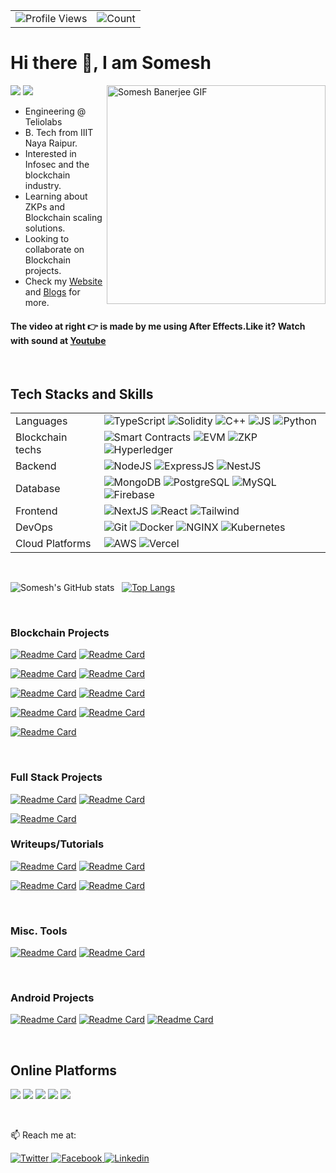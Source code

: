 <table>
  <tr>
    <td><img src="https://img.shields.io/badge/Profile%20Visitors-172B4D?style=for-the-badge&logo=Opsgenie&logoColor=white" alt="Profile Views"></td>
    <td><img src="https://profile-counter.glitch.me/someshbanerjee/count.svg" alt="Count" /></td>
  </tr>
</table>

# Hi there 👋, I am Somesh

<img src="name.gif" width="350" alt="Somesh Banerjee GIF" align="right">

[![](https://badges.pufler.dev/years/somesh-banerjee)]()
[![](https://badges.pufler.dev/repos/somesh-banerjee)]()

- Engineering @ Teliolabs 
- B. Tech from IIIT Naya Raipur.
- Interested in Infosec and the blockchain industry.
- Learning about ZKPs and Blockchain scaling solutions.
- Looking to collaborate on Blockchain projects.
- Check my [Website](https://somesh-banerjee.github.io/) and [Blogs](https://somesh-banerjee.github.io/blogs/) for more.

#### The video at right 👉 is made by me using After Effects.Like it? Watch with sound at [Youtube](https://youtu.be/OUTUCM1Dob4)
<br>

## Tech Stacks and Skills

<table>
  <tr>
      <td>Languages</td><td> 
      <img src="https://img.shields.io/badge/TypeScript-007ACC?style=flat&logo=typescript&logoColor=white" alt="TypeScript" >
      <img src="https://img.shields.io/badge/Solidity-e6e6e6?style=flat&logo=solidity&logoColor=black" alt="Solidity" >
      <img src="https://img.shields.io/badge/C%2B%2B-00599C?style=flat&logo=c%2B%2B&logoColor=white" alt="C++" >
      <img src="https://img.shields.io/badge/JavaScript-323330?style=flat&logo=javascript&logoColor=F7DF1E" alt="JS" >
      <img src="https://img.shields.io/badge/Python-FFD43B?style=flat&logo=python&logoColor=blue" alt="Python" ></td>
  </tr>
  <tr>
      <td>Blockchain techs</td><td>
        <img src="https://img.shields.io/badge/Smart%20Contracts-000000?style=flat&logo=Sst&logoColor=white" alt="Smart Contracts" >
      <img src="https://img.shields.io/badge/Ethereum-3C3C3D?style=flat&logo=Ethereum&logoColor=white" alt="EVM" >
      <img src="https://img.shields.io/badge/ZK%20Proofs-000000?style=flat&logo=Zulip&logoColor=white" alt="ZKP" >
      <img src="https://img.shields.io/badge/hyperledger-2F3134?style=flat&logo=hyperledger&logoColor=white" alt="Hyperledger" ></td>
  </tr>
  <tr>
      <td>Backend</td><td>
      <img src="https://img.shields.io/badge/Node.js-339933?style=flat&logo=nodedotjs&logoColor=white" alt="NodeJS" >
      <img src="https://img.shields.io/badge/Express.js-000000?style=flat&logo=express&logoColor=white" alt="ExpressJS" >
      <img src="https://img.shields.io/badge/NestJS-E0234E?style=flat&logo=nestjs&logoColor=white" alt="NestJS" ></td>
  </tr>
    <tr>
      <td>Database</td><td>
      <img src="https://img.shields.io/badge/MongoDB-4EA94B?style=flat&logo=mongodb&logoColor=white" alt="MongoDB" >
      <img src="https://img.shields.io/badge/PostgreSQL-336791?style=flat&logo=postgresql&logoColor=white" alt="PostgreSQL" >
      <img src="https://img.shields.io/badge/MySQL-005C84?style=flat&logo=mysql&logoColor=white" alt="MySQL" >
      <img src="https://img.shields.io/badge/firebase-ffca28?style=flat&logo=firebase&logoColor=black" alt="Firebase" ></td>
  </tr>
  <tr>
      <td>Frontend</td><td>
      <img src="https://img.shields.io/badge/next.js-000000?style=flat&logo=nextdotjs&logoColor=white" alt="NextJS" >
      <img src="https://img.shields.io/badge/React-20232A?style=flat&logo=react&logoColor=61DAFB" alt="React" >
      <img src="https://img.shields.io/badge/Tailwind_CSS-38B2AC?style=flat&logo=tailwind-css&logoColor=white" alt="Tailwind" ></td>
  </tr>
    <tr>
        <td>DevOps</td><td>
        <img src="https://img.shields.io/badge/GIT-E44C30?style=flat&logo=git&logoColor=white" alt="Git" >
        <img src="https://img.shields.io/badge/Docker-2CA5E0?style=flat&logo=docker&logoColor=white" alt="Docker" >
        <img src="https://img.shields.io/badge/NGINX-269539?style=flat&logo=nginx&logoColor=white" alt="NGINX" >
        <img src="https://img.shields.io/badge/Kubernetes-326CE5?style=flat&logo=kubernetes&logoColor=white" alt="Kubernetes" ></td>
    </tr>
    <tr>
      <td>Cloud Platforms</td><td>
        <img src="https://img.shields.io/badge/AWS-232F3E?style=flat&logo=amazon-aws&logoColor=white" alt="AWS" >
        <img src="https://img.shields.io/badge/Vercel-000000?style=flat&logo=vercel&logoColor=white" alt="Vercel" ></td>
  </tr>
  <!-- <tr>
      <td>Others</td><td>
      <img src="https://img.shields.io/badge/Colab-F9AB00?style=flat&logo=googlecolab&color=525252" alt="" >
      <img src="https://img.shields.io/badge/Discord-5865F2?style=flat&logo=discord&logoColor=white" alt="" >
      <img src="https://img.shields.io/badge/Arduino-00979D?style=flat&logo=Arduino&logoColor=white" alt="" >
      <img src="https://img.shields.io/badge/Overleaf-47A141?style=flat&logo=Overleaf&logoColor=white" alt="" >
      <img src="https://img.shields.io/badge/Adobe%20after%20affects-CF96FD?style=flat&logo=Adobe%20after%20effects&logoColor=393665" alt="" ></td>
  </tr> -->
</table>

<br>

![Somesh's GitHub stats](https://github-readme-stats-aqvxd7irz-somesh-banerjee.vercel.app/api?username=somesh-banerjee&show_icons=true&theme=highcontrast&count_private=true) &nbsp;
[![Top Langs](https://github-readme-stats-aqvxd7irz-somesh-banerjee.vercel.app/api/top-langs/?username=somesh-banerjee&theme=highcontrast&hide=Jupyter%20Notebook,html,css&langs_count=10&layout=compact&card_width=270)](https://github.com/somesh-banerjee/)

<br>

### Blockchain Projects

[![Readme Card](https://github-readme-stats-aqvxd7irz-somesh-banerjee.vercel.app/api/pin/?username=somesh-banerjee&repo=Hospital-Records-Blockchain&theme=highcontrast)](https://github.com/somesh-banerjee/Hospital-Records-Blockchain)
[![Readme Card](https://github-readme-stats-aqvxd7irz-somesh-banerjee.vercel.app/api/pin/?username=somesh-banerjee&repo=Onchain-Doc-Editor&theme=highcontrast)](https://github.com/somesh-banerjee/Onchain-Doc-Editor)

[![Readme Card](https://github-readme-stats-aqvxd7irz-somesh-banerjee.vercel.app/api/pin/?username=somesh-banerjee&repo=zero-knowledge-sample-contract&theme=highcontrast)](https://github.com/somesh-banerjee/zero-knowledge-sample-contract)
[![Readme Card](https://github-readme-stats-aqvxd7irz-somesh-banerjee.vercel.app/api/pin/?username=somesh-banerjee&repo=Upgradeable-Contracts&theme=highcontrast)](https://github.com/somesh-banerjee/Upgradeable-Contracts)

[![Readme Card](https://github-readme-stats-aqvxd7irz-somesh-banerjee.vercel.app/api/pin/?username=somesh-banerjee&repo=Sealed-bid-auction-on-ethereum&theme=highcontrast)](https://github.com/somesh-banerjee/Sealed-bid-auction-on-ethereum)
[![Readme Card](https://github-readme-stats-aqvxd7irz-somesh-banerjee.vercel.app/api/pin/?username=somesh-banerjee&repo=Metaverse-Market&theme=highcontrast)](https://github.com/somesh-banerjee/Metaverse-Market)

[![Readme Card](https://github-readme-stats-aqvxd7irz-somesh-banerjee.vercel.app/api/pin/?username=somesh-banerjee&repo=Somcoin&theme=highcontrast)](https://github.com/somesh-banerjee/Somcoin)
[![Readme Card](https://github-readme-stats-aqvxd7irz-somesh-banerjee.vercel.app/api/pin/?username=somesh-banerjee&repo=Crwd_Src&theme=highcontrast)](https://github.com/somesh-banerjee/Crwd_Src)

[![Readme Card](https://github-readme-stats-aqvxd7irz-somesh-banerjee.vercel.app/api/pin/?username=somesh-banerjee&repo=promises-in-blockchain&theme=highcontrast)](https://github.com/somesh-banerjee/promises-in-blockchain)

<br>

### Full Stack Projects

[![Readme Card](https://github-readme-stats-aqvxd7irz-somesh-banerjee.vercel.app/api/pin/?username=somesh-banerjee&repo=chat-app-nestjs&theme=highcontrast)](https://github.com/somesh-banerjee/chat-app-nestjs)
[![Readme Card](https://github-readme-stats-aqvxd7irz-somesh-banerjee.vercel.app/api/pin/?username=somesh-banerjee&repo=streaming-app-node&theme=highcontrast)](https://github.com/somesh-banerjee/streaming-app-node)

[![Readme Card](https://github-readme-stats-aqvxd7irz-somesh-banerjee.vercel.app/api/pin/?username=somesh-banerjee&repo=balance-tracker-for-business&theme=highcontrast)](https://github.com/somesh-banerjee/balance-tracker-for-business)


### Writeups/Tutorials
[![Readme Card](https://github-readme-stats-aqvxd7irz-somesh-banerjee.vercel.app/api/pin/?username=somesh-banerjee&repo=zkp-tutorial&theme=highcontrast)](https://github.com/somesh-banerjee/zkp-tutorial)
[![Readme Card](https://github-readme-stats-aqvxd7irz-somesh-banerjee.vercel.app/api/pin/?username=somesh-banerjee&repo=solidity-smart-contract-vulnerabilities&theme=highcontrast)](https://github.com/somesh-banerjee/solidity-smart-contract-vulnerabilities)


[![Readme Card](https://github-readme-stats-aqvxd7irz-somesh-banerjee.vercel.app/api/pin/?username=somesh-banerjee&repo=ScriptKiddie&theme=highcontrast)](https://github.com/somesh-banerjee/ScriptKiddie)
[![Readme Card](https://github-readme-stats-aqvxd7irz-somesh-banerjee.vercel.app/api/pin/?username=somesh-banerjee&repo=CTF-Writeups&theme=highcontrast)](https://github.com/somesh-banerjee/CTF-Writeups)

<br>

### Misc. Tools
[![Readme Card](https://github-readme-stats-aqvxd7irz-somesh-banerjee.vercel.app/api/pin/?username=somesh-banerjee&repo=api-simulator&theme=highcontrast)](https://github.com/somesh-banerjee/api-simulator)
[![Readme Card](https://github-readme-stats-aqvxd7irz-somesh-banerjee.vercel.app/api/pin/?username=somesh-banerjee&repo=resume-maker-c12&theme=highcontrast)](https://github.com/somesh-banerjee/resume-maker-c12)

<br>

### Android Projects

[![Readme Card](https://github-readme-stats-aqvxd7irz-somesh-banerjee.vercel.app/api/pin/?username=somesh-banerjee&repo=AQI-monitor&theme=highcontrast)](https://github.com/somesh-banerjee/AQI-monitor)
[![Readme Card](https://github-readme-stats-aqvxd7irz-somesh-banerjee.vercel.app/api/pin/?username=somesh-banerjee&repo=Hostel-Management&theme=highcontrast)](https://github.com/somesh-banerjee/Hostel-Management)
[![Readme Card](https://github-readme-stats-aqvxd7irz-somesh-banerjee.vercel.app/api/pin/?username=somesh-banerjee&repo=BloodDriveApp&theme=highcontrast)](https://github.com/somesh-banerjee/BloodDriveApp)

<br>

## Online Platforms

[![](https://img.shields.io/badge/-LeetCode-000000?style=for-the-badge&logo=leetcode&logoColor=fcba03)](https://leetcode.com/master245/)
[![](https://img.shields.io/badge/-Hackerrank-000000?style=for-the-badge&logo=HackerRank&logoColor=fcba03)](https://www.hackerrank.com/someshbanerjee)
[![](https://img.shields.io/badge/-hackthebox-000000?style=for-the-badge&logo=hackthebox&logoColor=fcba03)](https://app.hackthebox.com/profile/374156)
[![](https://img.shields.io/badge/Codechef-000000.svg?&style=for-the-badge&logo=Codechef&logoColor=fcba03)](https://www.codechef.com/users/someshbanerjee)
[![](https://img.shields.io/badge/-tryhackme-000000?style=for-the-badge&logo=tryhackme&logoColor=fcba03)](https://tryhackme.com/p/master245)

<br>

📫 Reach me at:

<a href="https://twitter.com/banerjee_somesh" target="_blank">
  <img
    alt="Twitter"
    src="https://img.shields.io/badge/Twitter-1DA1F2?logo=twitter&logoColor=white&style=for-the-badge"
  />
</a>
<a href="https://www.facebook.com/profile.php?id=100007474669415" target="_blank">
  <img
    alt="Facebook"
    src="https://img.shields.io/badge/Facebook-4267B2?logo=facebook&logoColor=white&style=for-the-badge"
  />
</a>
<a href="https://www.linkedin.com/in/somesh-banerjee-038461190/" target="_blank">
  <img
    alt="Linkedin"
    src="https://img.shields.io/badge/linkedin-0077B5?logo=linkedin&logoColor=white&style=for-the-badge"
  />
</a>

